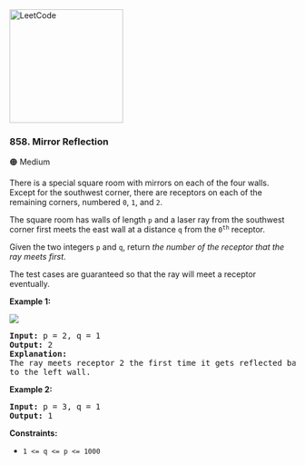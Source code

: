 <a href="https://leetcode.com/problems/mirror-reflection/">
    <img src="/leetcode-logo.png" style="width:200px" alt="LeetCode"/>
</a>

### 858. Mirror Reflection

:orange_circle: Medium

There is a special square room with mirrors on each of the four walls. 
Except for the southwest corner, there are receptors on each of 
the remaining corners, numbered `0`, `1`, and `2`.

The square room has walls of length `p` and a laser ray from 
the southwest corner first meets the east wall at a distance `q` 
from the <code>0<sup>th</sup></code> receptor.

Given the two integers `p` and `q`, return _the number of the receptor 
that the ray meets first_.

The test cases are guaranteed so that the ray will meet a receptor 
eventually.

__Example 1:__

![](https://s3-lc-upload.s3.amazonaws.com/uploads/2018/06/18/reflection.png)

<pre>
<b>Input:</b> p = 2, q = 1
<b>Output:</b> 2
<b>Explanation:</b> 
The ray meets receptor 2 the first time it gets reflected back 
to the left wall.
</pre>

__Example 2:__

<pre>
<b>Input:</b> p = 3, q = 1
<b>Output:</b> 1
</pre>

__Constraints:__

* `1 <= q <= p <= 1000`

